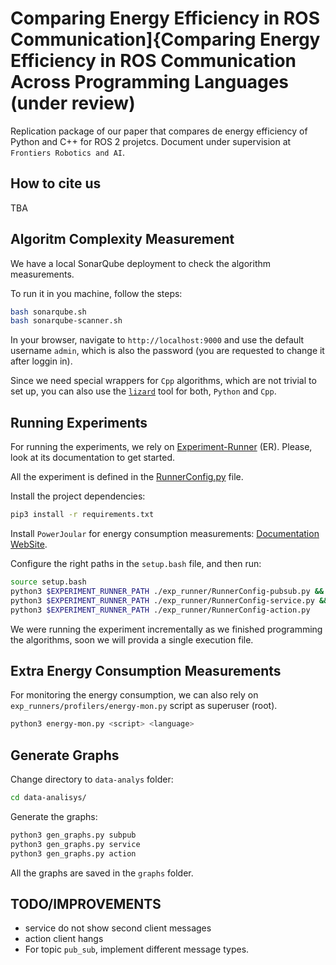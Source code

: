 # Comparing Energy Efficiency in ROS Communication]{Comparing Energy Efficiency in ROS Communication Across Programming Languages (under review)
Replication package of our paper that compares de energy efficiency of Python and C++ for ROS 2 projetcs. Document under supervision at `Frontiers Robotics and AI`.

## How to cite us

TBA

## Algoritm Complexity Measurement

We have a local SonarQube deployment to check the algorithm measurements.

To run it in you machine, follow the steps:

```bash
bash sonarqube.sh
bash sonarqube-scanner.sh
```

In your browser, navigate to `http://localhost:9000` and use the default username `admin`, which is also the password (you are requested to change it after loggin in).

Since we need special wrappers for `Cpp` algorithms, which are not trivial to set up, you can also use the [`lizard`](https://ascl.net/1906.011) tool for both, `Python` and `Cpp`.

## Running Experiments

For running the experiments, we rely on [Experiment-Runner](https://github.com/S2-group/experiment-runner) (ER). Please, look at its documentation to get started.

All the experiment is defined in the [RunnerConfig.py](./exp-runner/RunnerConfig.py) file.

Install the project dependencies:

```bash
pip3 install -r requirements.txt
```

Install `PowerJoular` for energy consumption measurements: [Documentation WebSite](https://joular.github.io/powerjoular/guide/installation.html).

Configure the right paths in the `setup.bash` file, and then run:

```bash
source setup.bash
python3 $EXPERIMENT_RUNNER_PATH ./exp_runner/RunnerConfig-pubsub.py &&
python3 $EXPERIMENT_RUNNER_PATH ./exp_runner/RunnerConfig-service.py &&
python3 $EXPERIMENT_RUNNER_PATH ./exp_runner/RunnerConfig-action.py
```

We were running the experiment incrementally as we finished programming the algorithms, soon we will provida a single execution file.


## Extra Energy Consumption Measurements

For monitoring the energy consumption, we can also rely on `exp_runners/profilers/energy-mon.py` script as superuser (root).

```bash
python3 energy-mon.py <script> <language>
```

## Generate Graphs

Change directory to `data-analys` folder:

```bash
cd data-analisys/
```

Generate the graphs:
```bash
python3 gen_graphs.py subpub
python3 gen_graphs.py service
python3 gen_graphs.py action
```

All the graphs are saved in the `graphs` folder.

## TODO/IMPROVEMENTS
- service do not show second client messages
- action client hangs
- For topic `pub_sub`, implement different message types.
